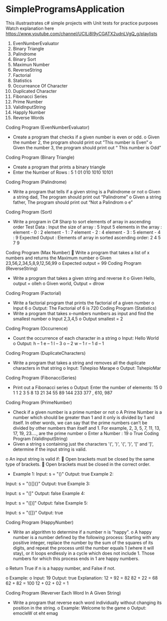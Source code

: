 # SimpleProgramsApplication

This illustrastrates c# simple projects with Unit tests for practice purposes
Watch explanation here https://www.youtube.com/channel/UCILi8I9yCGATX2udnLVgQ_g/playlists
1. EvenNumberEvaluator
2. Binary Triangle
3. Palindrome
4. Binary Sort
5. Maximun Number
6. ReverseString
7. Factorial
8. Statistics
9. Occurreance Of Character
10. Duplicated Character
11. Fibonacci Series
12. Prime Number
13. ValidInputString
14. Happly Number
15. Reverse Words


Coding Program (EvenNumberEvaluator)
-	Create a program that checks if a given number is even or odd.
o	Given the number 2, the program should print out ”This number is Even”
o	Given the number 3, the program should print out “ This number is Odd”	

Coding Program (Binary Triangle)
-	Create a program that prints a binary triangle
-	Enter the Number of Rows : 5
1
01
010
1010
10101

Coding Program (Palindrome)
-	Write a program that tells if a given string is a Palindrome or not
o	Given a string dad, The program should print out “Palindrome”
o	Given a string father, The program should print out “Not a Palindrom
o	e”

Coding Program (Sort)
-	Write a program in C# Sharp to sort elements of array in ascending order
Test Data :
Input the size of array : 5
Input 5 elements in the array :
element - 0 : 2
element - 1 : 7
element - 2 : 4
element - 3 : 5
element - 4 : 9
Expected Output :
Elements of array in sorted ascending order:
2 4 5 7 9




Coding Program (Max Number)
	Write a program that takes a list of x numbers and returns the Maximum number 
o	Given 23,56,2,34,5,8,9,12,56,99
o	Expected output = 99
Coding Program (ReverseString)
-	Write a program that takes a given string and reverse it
o	Given Hello, output = olleh
o	Given world,  Output = dlrow

Coding Program (Factorial)
-	Write a factorial program that prints the factorial of a given number
o	Input 6
o	Output: The Factorial of 6 is 720
Coding Program (Statistics)
-	Write a program that takes x-numbers numbers as input and find the smallest number
o	Input 2,3,4,5
o	Output smallest = 2

Coding Program (Occurrence)
-	Count the occurrence of each character in a string
o	Input: Hello World
o	Output:
  h – 1
  e – 1
  l – 3
  o – 2
  w – 1
  r – 1
  d – 1

Coding Program (DuplicateCharacters)
-	Write a program that takes a string and removes all the duplicate characters in that string
o	Input: Tshepiso Marape
o	Output: TshepioMar

Coding Program (FibonacciSeries)
-	Print out a Fibonacci series
o	Output: Enter the number of elements: 15
0	1 1 2 3 5 8 13 21 34 55 89 144 233 377 , 610, 987
 

Coding Program (PrimeNumber)
-	Check if a given number is a prime number or not
o	A Prime Number is a number which should be greater than 1 and it only is divided by 1 and itself. In other words, we can say that the prime numbers can’t be divided by other numbers than itself and 1. For example, 2, 3, 5, 7, 11, 13, 17, 19, 23…., are the prime number
o	Enter a Number : 19
o	True 
Coding Program (ValidInputString)
-	Given a string s containing just the characters '(', ')', '{', '}', '[' and ']', determine if the input string is valid.

o	An input string is valid if:
	Open brackets must be closed by the same type of brackets.
	Open brackets must be closed in the correct order.
 

-	Example 1:
Input: s = "()"
Output: true
Example 2:

Input: s = "()[]{}"
Output: true
Example 3:

Input: s = "(]"
Output: false
Example 4:

Input: s = "([)]"
Output: false
Example 5:

Input: s = "{[]}"
Output: true

Coding Program (HappyNumber)
-	Write an algorithm to determine if a number n is "happy".
o	A happy number is a number defined by the following process: Starting with any positive integer, replace the number by the sum of the squares of its digits, and repeat the process until the number equals 1 (where it will stay), or it loops endlessly in a cycle which does not include 1. Those numbers for which this process ends in 1 are happy numbers.

o	Return True if n is a happy number, and False if not.

o	Example: 
o	Input: 19
Output: true
Explanation: 
12 + 92 = 82
82 + 22 = 68
62 + 82 = 100
12 + 02 + 02 = 1

Coding Program (Reverver Each Word In A Given String)
-	Write a program that reverse each word individually without changing its position in the string.
o	Example: Welcome to the game
o	Output: emocleW ot eht emag
